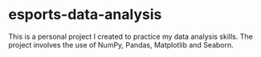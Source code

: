 # esports-data-analysis
This is a personal project I created to practice my data analysis skills. 
The project involves the use of NumPy, Pandas, Matplotlib and Seaborn.

